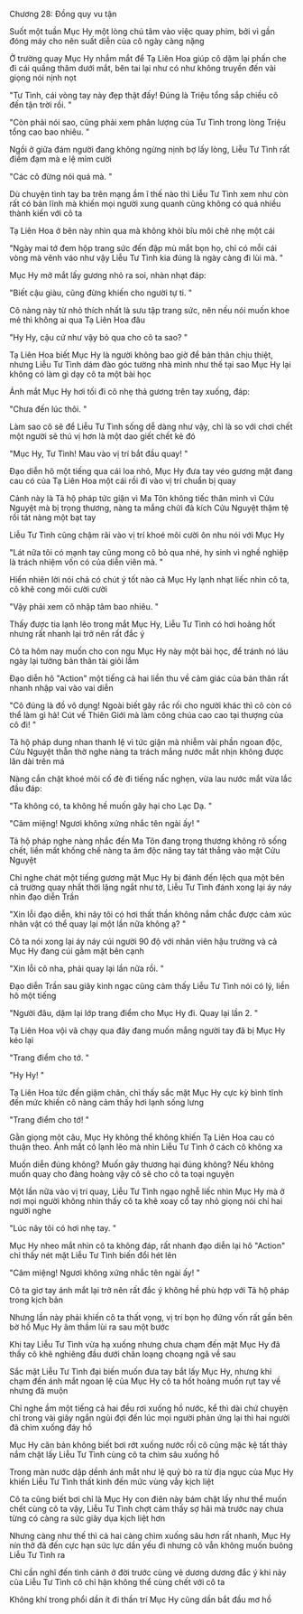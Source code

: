 




Chương 28: Đồng quy vu tận

Suốt một tuần Mục Hy một lòng chú tâm vào việc quay phim, bởi vì gần đóng máy cho nên suất diễn của cô ngày càng nặng

Ở trường quay Mục Hy nhắm mắt để Tạ Liên Hoa giúp cô dặm lại phấn che đi cái quầng thâm dưới mắt, bên tai lại như có như không truyền đến vài giọng nói nịnh nọt

"Tư Tình, cái vòng tay này đẹp thật đấy! Đúng là Triệu tổng sắp chiều cô đến tận trời rồi. "

"Còn phải nói sao, cũng phải xem phân lượng của Tư Tình trong lòng Triệu tổng cao bao nhiêu. "

Ngồi ở giữa đám người đang không ngừng nịnh bợ lấy lòng, Liễu Tư Tình rất điềm đạm mà e lệ mỉm cười

"Các cô đừng nói quá mà. "

Dù chuyện tình tay ba trên mạng ầm ĩ thế nào thì Liễu Tư Tình xem như còn rất có bản lĩnh mà khiến mọi người xung quanh cũng không có quá nhiều thành kiến với cô ta

Tạ Liên Hoa ở bên này nhìn qua mà không khỏi bĩu môi chê nhẹ một cái

"Ngày mai tớ đem hộp trang sức đến đập mù mắt bọn họ, chỉ có mỗi cái vòng mà vênh váo như vậy Liễu Tư Tình kia đúng là ngày càng đi lùi mà. "

Mục Hy mở mắt lấy gương nhỏ ra soi, nhàn nhạt đáp:

"Biết cậu giàu, cũng đừng khiến cho người tự ti. "

Cô nàng này từ nhỏ thích nhất là sưu tập trang sức, nên nếu nói muốn khoe mẻ thì không ai qua Tạ Liên Hoa đâu


"Hy Hy, cậu cứ như vậy bỏ qua cho cô ta sao? "

Tạ Liên Hoa biết Mục Hy là người không bao giờ để bản thân chịu thiệt, nhưng Liễu Tư Tình dám đào góc tường nhà mình như thế tại sao Mục Hy lại không có làm gì dạy cô ta một bài học

Ánh mắt Mục Hy hơi tối đi cô nhẹ thả gương trên tay xuống, đáp:

"Chưa đến lúc thôi. "

Làm sao cô sẽ để Liễu Tư Tình sống dễ dàng như vậy, chỉ là so với chơi chết một người sẽ thú vị hơn là một dao giết chết kẻ đó

"Mục Hy, Tư Tình! Mau vào vị trí bắt đầu quay! "

Đạo diễn hô một tiếng qua cái loa nhỏ, Mục Hy đưa tay véo gương mặt đang cau có của Tạ Liên Hoa một cái rồi đi vào vị trí chuẩn bị quay

Cảnh này là Tả hộ pháp tức giận vì Ma Tôn không tiếc thân mình vì Cửu Nguyệt mà bị trọng thương, nàng ta mắng chửi đả kích Cửu Nguyệt thậm tệ rồi tát nàng một bạt tay

Liễu Tư Tình cũng chậm rãi vào vị trí khoé môi cười ôn nhu nói với Mục Hy

"Lát nữa tôi có mạnh tay cũng mong cô bỏ qua nhé, hy sinh vì nghề nghiệp là trách nhiệm vốn có của diễn viên mà. "

Hiển nhiên lời nói chả có chút ý tốt nào cả Mục Hy lạnh nhạt liếc nhìn cô ta, cô khẽ cong môi cười cười

"Vậy phải xem cô nhập tâm bao nhiêu. "

Thấy được tia lạnh lẽo trong mắt Mục Hy, Liễu Tư Tình có hơi hoảng hốt nhưng rất nhanh lại trở nên rất đắc ý

Cô ta hôm nay muốn cho con ngu Mục Hy này một bài học, để tránh nó lâu ngày lại tưởng bản thân tài giỏi lắm

Đạo diễn hô "Action" một tiếng cả hai liền thu về cảm giác của bản thân rất nhanh nhập vai vào vai diễn

"Cô đúng là đồ vô dụng! Ngoài biết gây rắc rối cho người khác thì cô còn có thể làm gì hả! Cút về Thiên Giới mà làm công chúa cao cao tại thượng của cô đi! "

Tả hộ pháp dung nhan thanh lệ vì tức giận mà nhiễm vài phần ngoan độc, Cửu Nguyệt thẫn thờ nghe nàng ta trách mắng nước mắt nhịn không được lăn dài trên má

Nàng cắn chặt khoé môi cố đè đi tiếng nấc nghẹn, vừa lau nước mắt vừa lắc đầu đáp:

"Ta không có, ta không hề muốn gây hại cho Lạc Dạ. "


"Câm miệng! Ngươi không xứng nhắc tên ngài ấy! "

Tả hộ pháp nghe nàng nhắc đến Ma Tôn đang trọng thương không rõ sống chết, liền mất khống chế nàng ta âm độc nâng tay tát thẳng vào mặt Cửu Nguyệt

Chỉ nghe chát một tiếng gương mặt Mục Hy bị đánh đến lệch qua một bên cả trường quay nhất thời lặng ngắt như tờ, Liễu Tư Tình đánh xong lại áy náy nhìn đạo diễn Trần

"Xin lỗi đạo diễn, khi nãy tôi có hơi thất thần không nắm chắc được cảm xúc nhân vật có thể quay lại một lần nữa không ạ? "

Cô ta nói xong lại áy náy cúi người 90 độ với nhân viên hậu trường và cả Mục Hy đang cúi gằm mặt bên cạnh

"Xin lỗi cô nha, phải quay lại lần nữa rồi. "

Đạo diễn Trần sau giây kinh ngạc cũng cảm thấy Liễu Tư Tình nói có lý, liền hô một tiếng

"Người đâu, dặm lại lớp trang điểm cho Mục Hy đi. Quay lại lần 2. "

Tạ Liên Hoa vội vã chạy qua đây đang muốn mắng người tay đã bị Mục Hy kéo lại

"Trang điểm cho tớ. "

"Hy Hy! "

Tạ Liên Hoa tức đến giậm chân, chỉ thấy sắc mặt Mục Hy cực kỳ bình tĩnh đến mức khiến cô nàng cảm thấy hơi lạnh sống lưng

"Trang điểm cho tớ! "

Gằn giọng một câu, Mục Hy không thể không khiến Tạ Liên Hoa cau có thuận theo. Ánh mắt cô lạnh lẽo mà nhìn Liễu Tư Tình ở cách cô không xa

Muốn diễn đúng không? Muốn gây thương hại đúng không? Nếu không muốn quay cho đàng hoàng vậy cô sẽ cho cô ta toại nguyện

Một lần nữa vào vị trí quay, Liễu Tư Tình ngạo nghễ liếc nhìn Mục Hy mà ở nơi mọi người không nhìn thấy cô ta khẽ xoay cổ tay nhỏ giọng nói chỉ hai người nghe

"Lúc nãy tôi có hơi nhẹ tay. "

Mục Hy nheo mắt nhìn cô ta không đáp, rất nhanh đạo diễn lại hô "Action" chỉ thấy nét mặt Liễu Tư Tình biến đổi hét lên


"Câm miệng! Ngươi không xứng nhắc tên ngài ấy! "

Cô ta giơ tay ánh mắt lại trở nên rất đắc ý không hề phù hợp với Tả hộ pháp trong kịch bản

Nhưng lần này phải khiến cô ta thất vọng, vị trí bọn họ đứng vốn rất gần bên bờ hồ Mục Hy âm thầm lùi ra sau một bước

Khi tay Liễu Tư Tình vừa hạ xuống nhưng chưa chạm đến mặt Mục Hy đã thấy cô khẽ nghiêng đầu dưới chân loạng choạng ngã về sau

Sắc mặt Liễu Tư Tình đại biến muốn đưa tay bắt lấy Mục Hy, nhưng khi chạm đến ánh mắt ngoan lệ của Mục Hy cô ta hốt hoảng muốn rụt tay về nhưng đã muộn

Chỉ nghe ầm một tiếng cả hai đều rơi xuống hồ nước, kể thì dài chứ chuyện chỉ trong vài giây ngắn ngủi đợi đến lúc mọi người phản ứng lại thì hai người đã chìm xuống đáy hồ

Mục Hy căn bản không biết bơi rớt xuống nước rồi cô cũng mặc kệ tất thảy nắm chặt lấy Liễu Tư Tình cùng cô ta chìm sâu xuống hồ

Trong màn nước dập dềnh ánh mắt như lệ quỷ bò ra từ địa ngục của Mục Hy khiến Liễu Tư Tình thất kinh đến mức vùng vẫy kịch liệt

Cô ta cũng biết bơi chỉ là Mục Hy con điên này bám chặt lấy như thể muốn chết cùng cô ta vậy, Liễu Tư Tình chợt cảm thấy sợ hãi mà trước nay chưa từng có càng ra sức giãy dụa kịch liệt hơn

Nhưng càng như thế thì cả hai càng chìm xuống sâu hơn rất nhanh, Mục Hy nín thở đã đến cực hạn sức lực dần yếu đi nhưng cô vẫn không muốn buông Liễu Tư Tình ra

Chỉ cần nghĩ đến tình cảnh ở đời trước cùng vẻ dương dương đắc ý khi nảy của Liễu Tư Tình cô chỉ hận không thể cùng chết với cô ta

Không khí trong phổi dần ít đi thần trí Mục Hy cũng dần bắt đầu mơ hồ




